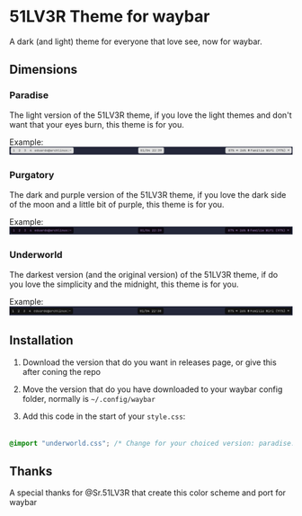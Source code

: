 # 51LV3R Theme for waybar
A dark (and light) theme for everyone that love see, now for waybar.


## Dimensions
### Paradise
The light version of the 51LV3R theme, if you love the light themes and don't want that your eyes burn, this theme is for you.

Example:
![Paradise](Examples/Paradise.png)

### Purgatory
The dark and purple version of the 51LV3R theme, if you love the dark side of the moon and a little bit of purple, this theme is for you.

Example:
![Purgatory](Examples/Purgatory.png)

### Underworld
The darkest version (and the original version) of the 51LV3R theme, if do you love the simplicity and the midnight, this theme is for you.

Example:
![Underworld](Examples/Underworld.png)

## Installation
1. Download the version that do you want in releases page, or give this after coning the repo

2. Move the version that do you have downloaded to your waybar config folder, normally is `~/.config/waybar`

3. Add this code in the start of your `style.css`:

``` css

@import "underworld.css"; /* Change for your choiced version: paradise.css; purgatory.css; underworld.css */

```


## Thanks
A special thanks for @Sr.51LV3R that create this color scheme and port for waybar
